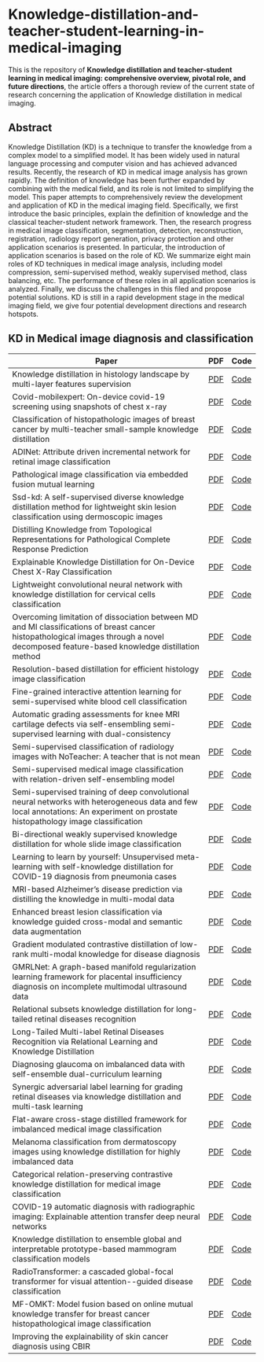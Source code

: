 # Knowledge-distillation-and-teacher-student-learning-in-medical-imaging
This is the repository of **Knowledge distillation and teacher-student learning in medical imaging: comprehensive overview, pivotal role, and future directions**, the article offers a thorough review of the current state of research concerning the application of Knowledge distillation in medical imaging.

## Abstract
Knowledge Distillation (KD) is a technique to transfer the knowledge from a complex model to a simplified model. It has been widely used in natural language processing and computer vision and has achieved advanced results. Recently, the research of KD in medical image analysis has grown rapidly. The definition of knowledge has been further expanded by combining with the medical field, and its role is not limited to simplifying the model. This paper attempts to comprehensively review the development and application of KD in the medical imaging field. Specifically, we first introduce the basic principles, explain the definition of knowledge and the classical teacher-student network framework. Then, the research progress in medical image classification, segmentation, detection, reconstruction, registration, radiology report generation, privacy protection and other application scenarios is presented. In particular, the introduction of application scenarios is based on the role of KD. We summarize eight main roles of KD techniques in medical image analysis, including model compression, semi-supervised method, weakly supervised method, class balancing, etc. The performance of these roles in all application scenarios is analyzed. Finally, we discuss the challenges in this filed and propose potential solutions. KD is still in a rapid development stage in the medical imaging field, we give four potential development directions and research hotspots.


## KD in Medical image diagnosis and classification

|Paper|PDF|Code|
|---|---|---|
|Knowledge distillation in histology landscape by multi-layer features supervision|[PDF](https://ieeexplore.ieee.org/abstract/document/10018566)|[Code]()|
|Covid-mobilexpert: On-device covid-19 screening using snapshots of chest x-ray|[PDF](https://europepmc.org/article/ppr/ppr346253)|[Code](https://github.com/xinli0928/COVID-Xray)|
|Classification of histopathologic images of breast cancer by multi-teacher small-sample knowledge distillation|[PDF](https://ieeexplore.ieee.org/abstract/document/9797592)|[Code]()|
|ADINet: Attribute driven incremental network for retinal image classification|[PDF](https://openaccess.thecvf.com/content_CVPR_2020/html/Meng_ADINet_Attribute_Driven_Incremental_Network_for_Retinal_Image_Classification_CVPR_2020_paper.html)|[Code]()|
|Pathological image classification via embedded fusion mutual learning|[PDF](https://www.sciencedirect.com/science/article/abs/pii/S1746809422006358)|[Code]()|
|Ssd-kd: A self-supervised diverse knowledge distillation method for lightweight skin lesion classification using dermoscopic images|[PDF](https://www.sciencedirect.com/science/article/abs/pii/S1361841522003218)|[Code](https://github.com/enkiwang/Portable-Skin-Lesion-Diagnosis)|
|Distilling Knowledge from Topological Representations for Pathological Complete Response Prediction|[PDF](https://link.springer.com/chapter/10.1007/978-3-031-16434-7_6)|[Code](https://github.com/zoedsy/DK_Topology_PCR)|
|Explainable Knowledge Distillation for On-Device Chest X-Ray Classification|[PDF](https://ieeexplore.ieee.org/abstract/document/10114588)|[Code]()|
|Lightweight convolutional neural network with knowledge distillation for cervical cells classification|[PDF](https://www.sciencedirect.com/science/article/abs/pii/S1746809421007746)|[Code]()|
|Overcoming limitation of dissociation between MD and MI classifications of breast cancer histopathological images through a novel decomposed feature-based knowledge distillation method|[PDF](https://www.sciencedirect.com/science/article/abs/pii/S0010482522002050)|[Code]()|
|Resolution-based distillation for efficient histology image classification|[PDF](https://www.sciencedirect.com/science/article/pii/S0933365721001299)|[Code]()|
|Fine-grained interactive attention learning for semi-supervised white blood cell classification|[PDF](https://www.sciencedirect.com/science/article/abs/pii/S1746809422001331)|[Code]()|
|Automatic grading assessments for knee MRI cartilage defects via self-ensembling semi-supervised learning with dual-consistency|[PDF](https://www.sciencedirect.com/science/article/abs/pii/S1361841522001554)|[Code](https://github.com/King-HAW/DC-MT)|
|Semi-supervised classification of radiology images with NoTeacher: A teacher that is not mean|[PDF](https://www.sciencedirect.com/science/article/abs/pii/S1361841521001948)|[Code]()|
|Semi-supervised medical image classification with relation-driven self-ensembling model|[PDF](https://ieeexplore.ieee.org/abstract/document/9095275)|[Code]()|
|Semi-supervised training of deep convolutional neural networks with heterogeneous data and few local annotations: An experiment on prostate histopathology image classification|[PDF](https://www.sciencedirect.com/science/article/pii/S1361841521002115)|[Code]()|
|Bi-directional weakly supervised knowledge distillation for whole slide image classification|[PDF](https://proceedings.neurips.cc/paper_files/paper/2022/hash/62c9aa4d48329a85d1e36d5b6d0a6a32-Abstract-Conference.html)|[Code](https://github.com/miccaiif/WENO)|
|Learning to learn by yourself: Unsupervised meta-learning with self-knowledge distillation for COVID-19 diagnosis from pneumonia cases|[PDF](https://onlinelibrary.wiley.com/doi/abs/10.1002/int.22449)|[Code]()|
|MRI-based Alzheimer’s disease prediction via distilling the knowledge in multi-modal data|[PDF](https://www.sciencedirect.com/science/article/pii/S1053811921008594)|[Code]()|
|Enhanced breast lesion classification via knowledge guided cross-modal and semantic data augmentation|[PDF](https://link.springer.com/chapter/10.1007/978-3-030-87240-3_6)|[Code]()|
|Gradient modulated contrastive distillation of low-rank multi-modal knowledge for disease diagnosis|[PDF](https://www.sciencedirect.com/science/article/abs/pii/S1361841523001342)|[Code]()|
|GMRLNet: A graph-based manifold regularization learning framework for placental insufficiency diagnosis on incomplete multimodal ultrasound data|[PDF](https://ieeexplore.ieee.org/abstract/document/10130337)|[Code]()|
|Relational subsets knowledge distillation for long-tailed retinal diseases recognition|[PDF](https://link.springer.com/chapter/10.1007/978-3-030-87237-3_1)|[Code]()|
|Long-Tailed Multi-label Retinal Diseases Recognition via Relational Learning and Knowledge Distillation|[PDF](https://link.springer.com/chapter/10.1007/978-3-031-16434-7_68)|[Code](https://github.com/liyiersan/RLKD)|
|Diagnosing glaucoma on imbalanced data with self-ensemble dual-curriculum learning|[PDF](https://www.sciencedirect.com/science/article/abs/pii/S1361841521003406)|[Code]()|
|Synergic adversarial label learning for grading retinal diseases via knowledge distillation and multi-task learning|[PDF](https://ieeexplore.ieee.org/abstract/document/9328568)|[Code]()|
|Flat-aware cross-stage distilled framework for imbalanced medical image classification|[PDF](https://link.springer.com/chapter/10.1007/978-3-031-16437-8_21)|[Code]()|
|Melanoma classification from dermatoscopy images using knowledge distillation for highly imbalanced data|[PDF](https://www.sciencedirect.com/science/article/abs/pii/S0010482523000367)|[Code]()|
|Categorical relation-preserving contrastive knowledge distillation for medical image classification|[PDF](https://link.springer.com/chapter/10.1007/978-3-030-87240-3_16)|[Code](https://github.com/hathawayxxh/CRCKD)|
|COVID-19 automatic diagnosis with radiographic imaging: Explainable attention transfer deep neural networks|[PDF](https://ieeexplore.ieee.org/abstract/document/9410346)|[Code]()|
|Knowledge distillation to ensemble global and interpretable prototype-based mammogram classification models|[PDF](https://link.springer.com/chapter/10.1007/978-3-031-16437-8_2)|[Code]()|
|RadioTransformer: a cascaded global-focal transformer for visual attention--guided disease classification|[PDF](https://link.springer.com/chapter/10.1007/978-3-031-19803-8_40)|[Code](https://github.com/bmi-imaginelab/radiotransformer)|
|MF-OMKT: Model fusion based on online mutual knowledge transfer for breast cancer histopathological image classification|[PDF](https://www.sciencedirect.com/science/article/abs/pii/S0933365722001853)|[Code]()|
|Improving the explainability of skin cancer diagnosis using CBIR|[PDF](https://link.springer.com/chapter/10.1007/978-3-030-87199-4_52)|[Code](https://github.com/catarina-barata/CBIR_Explainability_Skin_Cancer)|
